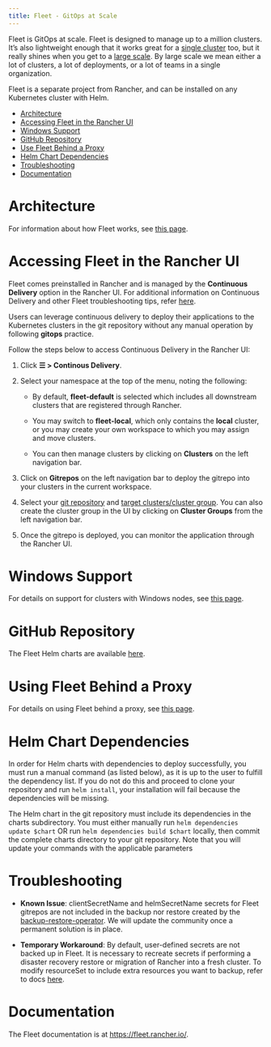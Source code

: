 ```yaml
---
title: Fleet - GitOps at Scale
---
```


Fleet is GitOps at scale. Fleet is designed to manage up to a million clusters. It’s also lightweight enough that it works great for a [single cluster](https://fleet.rancher.io/single-cluster-install/) too, but it really shines when you get to a [large scale](https://fleet.rancher.io/multi-cluster-install/). By large scale we mean either a lot of clusters, a lot of deployments, or a lot of teams in a single organization.

Fleet is a separate project from Rancher, and can be installed on any Kubernetes cluster with Helm.

- [Architecture](../explanations/integrations-in-rancher/fleet-gitops-at-scale/architecture.md)
- [Accessing Fleet in the Rancher UI](#accessing-fleet-in-the-rancher-ui)
- [Windows Support](../explanations/integrations-in-rancher/fleet-gitops-at-scale/windows-support.md)
- [GitHub Repository](#github-repository)
- [Use Fleet Behind a Proxy](../explanations/integrations-in-rancher/fleet-gitops-at-scale/use-fleet-behind-a-proxy.md)
- [Helm Chart Dependencies](#helm-chart-dependencies)
- [Troubleshooting](#troubleshooting)
- [Documentation](#documentation)

# Architecture

For information about how Fleet works, see [this page](../explanations/integrations-in-rancher/fleet-gitops-at-scale/architecture.md).

# Accessing Fleet in the Rancher UI

Fleet comes preinstalled in Rancher and is managed by the **Continuous Delivery** option in the Rancher UI. For additional information on Continuous Delivery and other Fleet troubleshooting tips, refer [here](https://fleet.rancher.io/troubleshooting/).

Users can leverage continuous delivery to deploy their applications to the Kubernetes clusters in the git repository without any manual operation by following **gitops** practice.

Follow the steps below to access Continuous Delivery in the Rancher UI:

1. Click **☰ > Continous Delivery**.

1. Select your namespace at the top of the menu, noting the following:

    - By default, **fleet-default** is selected which includes all downstream clusters that are registered through Rancher.

    - You may switch to **fleet-local**, which only contains the **local** cluster, or you may create your own workspace to which you may assign and move clusters.

    - You can then manage clusters by clicking on **Clusters** on the left navigation bar.

1. Click on **Gitrepos** on the left navigation bar to deploy the gitrepo into your clusters in the current workspace.

1. Select your [git repository](https://fleet.rancher.io/gitrepo-add/) and [target clusters/cluster group](https://fleet.rancher.io/gitrepo-structure/). You can also create the cluster group in the UI by clicking on **Cluster Groups** from the left navigation bar.

1. Once the gitrepo is deployed, you can monitor the application through the Rancher UI.

# Windows Support

For details on support for clusters with Windows nodes, see [this page](../explanations/integrations-in-rancher/fleet-gitops-at-scale/windows-support.md).

# GitHub Repository

The Fleet Helm charts are available [here](https://github.com/rancher/fleet/releases/tag/v0.3.10).

# Using Fleet Behind a Proxy

For details on using Fleet behind a proxy, see [this page](../explanations/integrations-in-rancher/fleet-gitops-at-scale/use-fleet-behind-a-proxy.md).

# Helm Chart Dependencies

In order for Helm charts with dependencies to deploy successfully, you must run a manual command (as listed below), as it is up to the user to fulfill the dependency list. If you do not do this and proceed to clone your repository and run `helm install`, your installation will fail because the dependencies will be missing.

The Helm chart in the git repository must include its dependencies in the charts subdirectory. You must either manually run `helm dependencies update $chart` OR run `helm dependencies build $chart` locally, then commit the complete charts directory to your git repository. Note that you will update your commands with the applicable parameters

# Troubleshooting

- **Known Issue**: clientSecretName and helmSecretName secrets for Fleet gitrepos are not included in the backup nor restore created by the [backup-restore-operator](../how-to-guides/new-user-guides/backup-restore-and-disaster-recovery/back-up-rancher#1-install-the-rancher-backup-operator). We will update the community once a permanent solution is in place.

- **Temporary Workaround**: By default, user-defined secrets are not backed up in Fleet. It is necessary to recreate secrets if performing a disaster recovery restore or migration of Rancher into a fresh cluster. To modify resourceSet to include extra resources you want to backup, refer to docs [here](https://github.com/rancher/backup-restore-operator#user-flow).

# Documentation

The Fleet documentation is at https://fleet.rancher.io/.